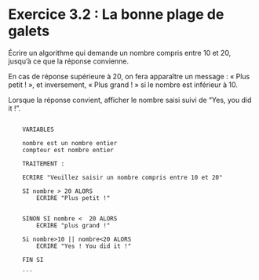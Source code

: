 # Exercice 3.2 : La bonne plage de galets

Écrire un algorithme qui demande un nombre compris entre 10 et 20, jusqu’à ce que la réponse convienne.

En cas de réponse supérieure à 20, on fera apparaître un message : « Plus petit ! », et inversement, « Plus grand ! » si le nombre est inférieur à 10.

Lorsque la réponse convient, afficher le nombre saisi suivi de “Yes, you did it !”.

```
	
	VARIABLES

	nombre est un nombre entier
	compteur est nombre entier
	
	TRAITEMENT :
	
	ECRIRE "Veuillez saisir un nombre compris entre 10 et 20"
		
	SI nombre > 20 ALORS
		ECRIRE "Plus petit !"
	
	
	SINON SI nombre <  20 ALORS
		ECRIRE "plus grand !"
		
	Si nombre>10 || nombre<20 ALORS
		ECRIRE "Yes ! You did it !"
	
	FIN SI
	
	```
	